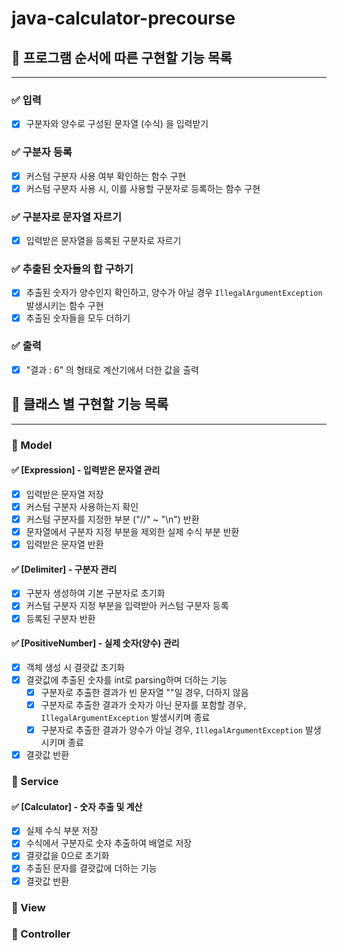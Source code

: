 # java-calculator-precourse

## 📌 프로그램 순서에 따른 구현할 기능 목록

---

### ✅ 입력

- [X] 구분자와 양수로 구성된 문자열 (수식) 을 입력받기

### ✅ 구분자 등록

- [X] 커스텀 구분자 사용 여부 확인하는 함수 구현
- [X] 커스텀 구분자 사용 시, 이를 사용할 구분자로 등록하는 함수 구현

### ✅ 구분자로 문자열 자르기

- [X] 입력받은 문자열을 등록된 구분자로 자르기

### ✅ 추출된 숫자들의 합 구하기

- [X] 추출된 숫자가 양수인지 확인하고, 양수가 아닐 경우 `IllegalArgumentException` 발생시키는 함수 구현
- [X] 추출된 숫자들을 모두 더하기

### ✅ 출력

- [X] "결과 : 6" 의 형태로 계산기에서 더한 값을 출력

## 📌 클래스 별 구현할 기능 목록

---

### 📝 Model

#### ✅ [Expression] - 입력받은 문자열 관리

- [X] 입력받은 문자열 저장
- [X] 커스텀 구분자 사용하는지 확인
- [X] 커스텀 구분자를 지정한 부분 ("//" ~ "\n") 반환
- [X] 문자열에서 구분자 지정 부분을 제외한 실제 수식 부분 반환
- [X] 입력받은 문자열 반환

#### ✅ [Delimiter] - 구분자 관리

- [X] 구분자 생성하여 기본 구분자로 초기화
- [X] 커스텀 구분자 지정 부분을 입력받아 커스텀 구분자 등록
- [X] 등록된 구분자 반환

#### ✅ [PositiveNumber] - 실제 숫자(양수) 관리

- [X] 객체 생성 시 결괏값 초기화
- [X] 결괏값에 추출된 숫자를 int로 parsing하며 더하는 기능
    - [X] 구분자로 추출한 결과가 빈 문자열 ""일 경우, 더하지 않음
    - [X] 구분자로 추출한 결과가 숫자가 아닌 문자를 포함할 경우, `IllegalArgumentException` 발생시키며 종료
    - [X] 구분자로 추출한 결과가 양수가 아닐 경우, `IllegalArgumentException` 발생시키며 종료
- [X] 결괏값 반환

### 📝 Service

#### ✅ [Calculator] - 숫자 추출 및 계산

- [X] 실제 수식 부분 저장
- [X] 수식에서 구분자로 숫자 추출하여 배열로 저장
- [X] 결괏값을 0으로 초기화
- [X] 추출된 문자를 결괏값에 더하는 기능
- [X] 결괏값 반환

### 📝 View

### 📝 Controller